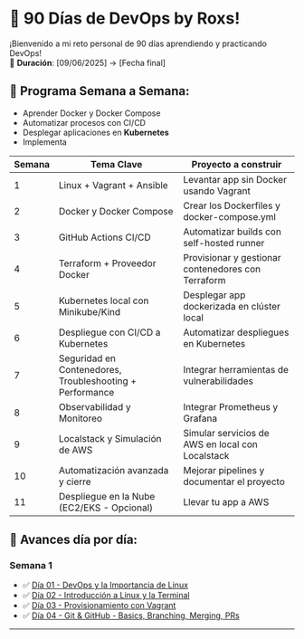 # 🚀 90 Días de DevOps by Roxs!

¡Bienvenido a mi reto personal de 90 días aprendiendo y practicando DevOps!  
📅 **Duración**: [09/06/2025] → [Fecha final]

## 📌 Programa Semana a Semana:

- Aprender Docker y Docker Compose
- Automatizar procesos con CI/CD
- Desplegar aplicaciones en **Kubernetes**
- Implementa

| Semana | Tema Clave                                               | Proyecto a construir                               |
| ------ | -------------------------------------------------------- | -------------------------------------------------- |
| 1      | Linux + Vagrant + Ansible                                | Levantar app sin Docker usando Vagrant             |
| 2      | Docker y Docker Compose                                  | Crear los Dockerfiles y docker-compose.yml         |
| 3      | GitHub Actions CI/CD                                     | Automatizar builds con self-hosted runner          |
| 4      | Terraform + Proveedor Docker                             | Provisionar y gestionar contenedores con Terraform |
| 5      | Kubernetes local con Minikube/Kind                       | Desplegar app dockerizada en clúster local         |
| 6      | Despliegue con CI/CD a Kubernetes                        | Automatizar despliegues en Kubernetes              |
| 7      | Seguridad en Contenedores, Troubleshooting + Performance | Integrar herramientas de vulnerabilidades          |
| 8      | Observabilidad y Monitoreo                               | Integrar Prometheus y Grafana                      |
| 9      | Localstack y Simulación de AWS                           | Simular servicios de AWS en local con Localstack   |
| 10     | Automatización avanzada y cierre                         | Mejorar pipelines y documentar el proyecto         |
| 11     | Despliegue en la Nube (EC2/EKS - Opcional)               | Llevar tu app a AWS                                |

## 📂 Avances día por día:

### Semana 1

- ✅ [Día 01 - DevOps y la Importancia de Linux](Day-01/README.md)
- ✅ [Día 02 - Introducción a Linux y la Terminal](Day-02/README.md)
- ✅ [Día 03 - Provisionamiento con Vagrant](Day-03/README.md)
- ✅ [Día 04 - Git & GitHub - Basics, Branching, Merging, PRs](Day-04/README.md)

---
